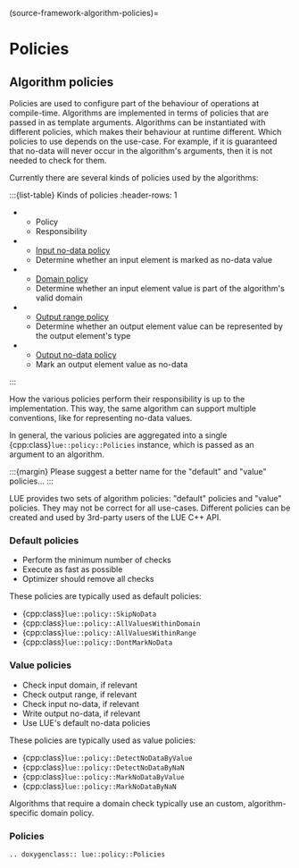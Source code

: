(source-framework-algorithm-policies)=

# Policies


## Algorithm policies

Policies are used to configure part of the behaviour of operations at compile-time. Algorithms are implemented
in terms of policies that are passed in as template arguments. Algorithms can be instantiated with different
policies, which makes their behaviour at runtime different. Which policies to use depends on the use-case. For
example, if it is guaranteed that no-data will never occur in the algorithm's arguments, then it is not
needed to check for them.

Currently there are several kinds of policies used by the algorithms:

:::{list-table} Kinds of policies
:header-rows: 1

*   - Policy
    - Responsibility
*   - [Input no-data policy](#source-framework-algorithm-policy-input-no-data)
    - Determine whether an input element is marked as no-data value
*   - [Domain policy](#source-framework-algorithm-policy-domain)
    - Determine whether an input element value is part of the algorithm's valid domain
*   - [Output range policy](#source-framework-algorithm-policy-range)
    - Determine whether an output element value can be represented by the output element's type
*   - [Output no-data policy](#source-framework-algorithm-policy-output-no-data)
    - Mark an output element value as no-data

:::

How the various policies perform their responsibility is up to the implementation. This way, the same
algorithm can support multiple conventions, like for representing no-data values.

In general, the various policies are aggregated into a single {cpp:class}`lue::policy::Policies` instance,
which is passed as an argument to an algorithm.

:::{margin}
Please suggest a better name for the "default" and "value" policies...
:::

LUE provides two sets of algorithm policies: "default" policies and "value" policies. They may not be correct
for all use-cases. Different policies can be created and used by 3rd-party users of the LUE C++ API.


### Default policies

- Perform the minimum number of checks
- Execute as fast as possible
- Optimizer should remove all checks

These policies are typically used as default policies:

- {cpp:class}`lue::policy::SkipNoData`
- {cpp:class}`lue::policy::AllValuesWithinDomain`
- {cpp:class}`lue::policy::AllValuesWithinRange`
- {cpp:class}`lue::policy::DontMarkNoData`


### Value policies

- Check input domain, if relevant
- Check output range, if relevant
- Check input no-data, if relevant
- Write output no-data, if relevant
- Use LUE's default no-data policies

These policies are typically used as value policies:

- {cpp:class}`lue::policy::DetectNoDataByValue`
- {cpp:class}`lue::policy::DetectNoDataByNaN`
- {cpp:class}`lue::policy::MarkNoDataByValue`
- {cpp:class}`lue::policy::MarkNoDataByNaN`

Algorithms that require a domain check typically use an custom, algorithm-specific domain policy.


### Policies

```{eval-rst}
.. doxygenclass:: lue::policy::Policies
```
